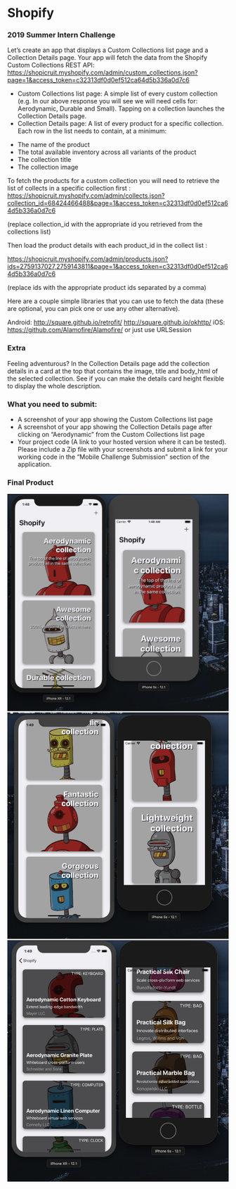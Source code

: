 # Shopify
### 2019 Summer Intern Challenge  

Let’s create an app that displays a Custom Collections list page and a Collection Details page. Your app will fetch the data from the Shopify Custom Collections REST API: https://shopicruit.myshopify.com/admin/custom_collections.json?page=1&access_token=c32313df0d0ef512ca64d5b336a0d7c6

- Custom Collections list page: A simple list of every custom collection (e.g. In our above response you will see we will need cells for: Aerodynamic, Durable and Small). Tapping on a collection launches the Collection Details page. 
- Collection Details page: A list of every product for a specific collection. Each row in the list needs to contain, at a minimum: 
* The name of the product
* The total available inventory across all variants of the product
* The collection title
* The collection image


To fetch the products for a custom collection you will need to retrieve the list of collects in a specific collection first :
https://shopicruit.myshopify.com/admin/collects.json?collection_id=68424466488&page=1&access_token=c32313df0d0ef512ca64d5b336a0d7c6

(replace collection_id with the appropriate id you retrieved from the collections list)

Then load the product details with each product_id in the collect list : 

https://shopicruit.myshopify.com/admin/products.json?ids=2759137027,2759143811&page=1&access_token=c32313df0d0ef512ca64d5b336a0d7c6

(replace ids with the appropriate product ids separated by a comma)


Here are a couple simple libraries that you can use to fetch the data (these are optional, you can pick one or use any other alternative).

Android:
http://square.github.io/retrofit/
http://square.github.io/okhttp/
iOS:
https://github.com/Alamofire/Alamofire/ or just use URLSession

### Extra

Feeling adventurous? In the Collection Details page add the collection details in a card at the top that contains the image, title and body_html of the selected collection. See if  you can make the details card height flexible to display the whole description.

### What you need to submit:
- A screenshot of your app showing the Custom Collections list page
- A screenshot of your app showing the Collection Details page after clicking on “Aerodynamic” from the Custom Collections list page
- Your project code (A link to your hosted version where it can be tested).
Please include a Zip file with your screenshots and submit a link for your working code in the “Mobile Challenge Submission” section of the application. 


### Final Product


![Demo](https://github.com/jpeng06/Shopify/blob/master/images/Screen%20Shot%202019-01-08%20at%201.48.58%20AM.png "Demo")
![Demo](https://github.com/jpeng06/Shopify/blob/master/images/Screen%20Shot%202019-01-08%20at%201.49.17%20AM.png "Demo")
![Demo](https://github.com/jpeng06/Shopify/blob/master/images/Screen%20Shot%202019-01-08%20at%201.49.46%20AM.png "Demo")
